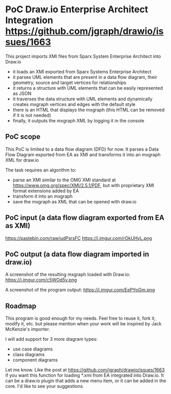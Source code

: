 # PoC Draw.io Enterprise Architect Integration https://github.com/jgraph/drawio/issues/1663
This project imports XMI files from Sparx System Enterprise Architect into Draw.io

* it loads an XMI exported from Sparx Systems Enterprise Architect
* it parses UML elements that are present in a data flow diagram, their geometry, source and target vertices for relationships
* it returns a structure with UML elements that can be easily represented as JSON
* it traverses the data structure with UML elements and dynamically creates mxgraph vertices and edges with the default style
* there is an HTML that displays the mxgraph (this HTML can be removed if it is not needed)
* finally, it outputs the mxgraph XML by logging it in the console

PoC scope
---------
This PoC is limited to a data flow diagram (DFD) for now.
It parses a Data Flow Diagram exported from EA as XMI and transforms it into an mxgraph XML for draw.io

The task requires an algorithm to:
* parse an XMI similar to the OMG XMI standard at https://www.omg.org/spec/XMI/2.5.1/PDF, but with proprietary XMI format extensions added by EA
* transform it into an mxgraph
* save the mxgraph as XML that can be opened with draw.io


PoC input (a data flow diagram exported from EA as XMI)
-------------------------------------------------------
https://pastebin.com/raw/udPsrsFC https://i.imgur.com/rOkUHyL.png

PoC output (a data flow diagram imported in draw.io)
----------------------------------------------------
A screenshot of the resulting mxgraph loaded with Draw.io: https://i.imgur.com/c5WOd5v.png

A screenshot of the program output: https://i.imgur.com/EePYoGm.png



Roadmap
-------
This program is good enough for my needs. Feel free to reuse it, fork it, modify it, etc. but please mention when your work will be inspired by Jack McKenzie's importer.

I will add support for 3 more diagram types:

* use case diagrams
* class diagrams
* component diagrams

Let me know. Like the post at https://github.com/jgraph/drawio/issues/1663 if you want this function for loading *.xmi from EA integrated into Draw.io. It can be a draw.io plugin that adds a new menu item, or it can be added in the core. I'd like to see your suggestions.
